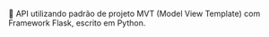 
API utilizando padrão de projeto MVT (Model View Template) com Framework Flask, escrito em Python.

